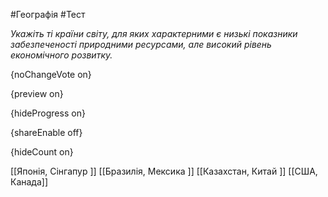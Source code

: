 #Географія #Тест

*Укажіть ті країни світу, для яких характерними є низькі показники забезпеченості природними ресурсами, але високий рівень економічного розвитку.*

{noChangeVote on}

{preview on}

{hideProgress on}

{shareEnable off}

{hideCount on}

[[Японія, Сінгапур ]]
[[Бразилія, Мексика ]]
[[Казахстан, Китай ]]
[[США, Канада]]
